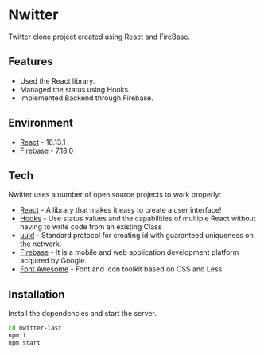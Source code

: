 # Nwitter

Twitter clone project created using React and FireBase.

## Features

- Used the React library.
- Managed the status using Hooks.
- Implemented Backend through Firebase.

## Environment

- [React] - 16.13.1
- [Firebase] - 7.18.0


## Tech

Nwitter uses a number of open source projects to work properly:

- [React] - A library that makes it easy to create a user interface!
- [Hooks] - Use status values and the capabilities of multiple React without having to write code from an existing Class 
- [uuid] - Standard protocol for creating id with guaranteed uniqueness on the network.
- [Firebase] - It is a mobile and web application development platform acquired by Google.
- [Font Awesome] - Font and icon toolkit based on CSS and Less.


## Installation

Install the dependencies and start the server.

```sh
cd nwitter-last
npm i
npm start
```

   [React]: <https://github.com/facebook/react>
   [uuid]: <https://www.npmjs.com/package/uuidv4>
   [Hooks]: <https://ko.reactjs.org/docs/hooks-intro.html>
   [Firebase]: <https://firebase.google.com/>
   [Font Awesome]: <https://fontawesome.com/>


